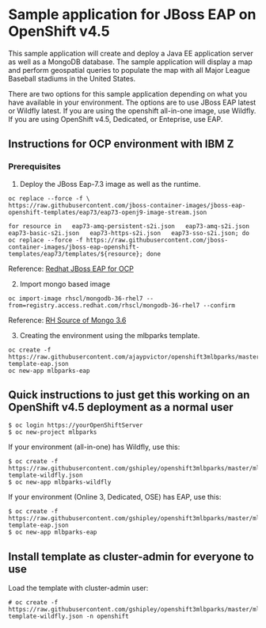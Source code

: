 # Sample application for JBoss EAP on OpenShift v4.5

This sample application will create and deploy a Java EE application server as well as a MongoDB database.  The sample application will display a map and perform geospatial queries to populate the map with all Major League Baseball stadiums in the United States.

There are two options for this sample application depending on what you have available in your environment.  The options are to use JBoss EAP latest or Wildfly latest.  If you are using the openshift all-in-one image, use Wildfly.  If you are using OpenShift v4.5, Dedicated, or Enteprise, use EAP.


## Instructions for OCP environment with IBM Z

### Prerequisites

1. Deploy the JBoss Eap-7.3 image as well as the runtime.
```
oc replace --force -f \
https://raw.githubusercontent.com/jboss-container-images/jboss-eap-openshift-templates/eap73/eap73-openj9-image-stream.json

for resource in   eap73-amq-persistent-s2i.json   eap73-amq-s2i.json   eap73-basic-s2i.json   eap73-https-s2i.json   eap73-sso-s2i.json; do oc replace --force -f https://raw.githubusercontent.com/jboss-container-images/jboss-eap-openshift-templates/eap73/templates/${resource}; done

```
Reference: [Redhat JBoss EAP for OCP](https://access.redhat.com/documentation/en-us/red_hat_jboss_enterprise_application_platform/7.3/html/getting_started_with_jboss_eap_for_openshift_container_platform/build_run_java_app_s2i#deploy_eap_s2i)

2. Import mongo based image
```
oc import-image rhscl/mongodb-36-rhel7 --from=registry.access.redhat.com/rhscl/mongodb-36-rhel7 --confirm
```
Reference: [RH Source of Mongo 3.6](https://catalog.redhat.com/software/containers/rhscl/mongodb-36-rhel7/5aa62427ac3db95f19608637?architecture=s390x&container-tabs=gti&gti-tabs=unauthenticated)

3. Creating the environment using the mlbparks template.
```
oc create -f https://raw.githubusercontent.com/ajaypvictor/openshift3mlbparks/master/mlbparks-template-eap.json
oc new-app mlbparks-eap
```


## Quick instructions to just get this working on an OpenShift v4.5 deployment as a normal user

````
$ oc login https://yourOpenShiftServer
$ oc new-project mlbparks
````
If your environment (all-in-one) has Wildfly, use this:
`````
$ oc create -f https://raw.githubusercontent.com/gshipley/openshift3mlbparks/master/mlbparks-template-wildfly.json
$ oc new-app mlbparks-wildfly
`````
If your environment (Online 3, Dedicated, OSE) has EAP, use this:
`````
$ oc create -f https://raw.githubusercontent.com/gshipley/openshift3mlbparks/master/mlbparks-template-eap.json
$ oc new-app mlbparks-eap
``````
## Install template as cluster-admin for everyone to use

Load the template with cluster-admin user:

`````
# oc create -f https://raw.githubusercontent.com/gshipley/openshift3mlbparks/master/mlbparks-template-wildfly.json -n openshift
`````


